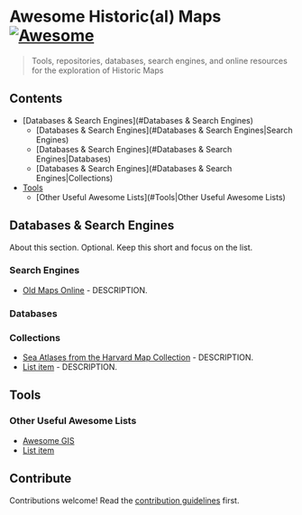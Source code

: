 # Awesome Historic(al) Maps [![Awesome](https://awesome.re/badge.svg)](https://awesome.re)

> Tools, repositories, databases, search engines, and online resources for the exploration of Historic Maps


## Contents

- [Databases & Search Engines](#Databases & Search Engines)
  - [Databases & Search Engines](#Databases & Search Engines|Search Engines)
  - [Databases & Search Engines](#Databases & Search Engines|Databases)
  - [Databases & Search Engines](#Databases & Search Engines|Collections)
- [Tools](#Tools)
  - [Other Useful Awesome Lists](#Tools|Other Useful Awesome Lists)

## Databases & Search Engines

About this section. Optional. Keep this short and focus on the list.

### Search Engines
- [Old Maps Online](https://www.oldmapsonline.org/) - DESCRIPTION.

### Databases

### Collections
- [Sea Atlases from the Harvard Map Collection](http://sea-atlases.org/) - DESCRIPTION.
- [List item](http://example.com) - DESCRIPTION.

## Tools

### Other Useful Awesome Lists

- [Awesome GIS](https://github.com/sshuair/awesome-gis)
- [List item](http://example.com)

## Contribute

Contributions welcome! Read the [contribution guidelines](contributing.md) first.
